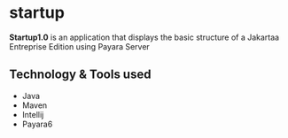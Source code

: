 # startup
**Startup1.0** is an application that displays the basic structure of a Jakartaa Entreprise Edition using Payara Server

## Technology & Tools used
* Java
* Maven 
* Intellij
* Payara6
